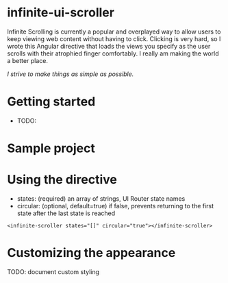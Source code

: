 # infinite-ui-scroller
Infinite Scrolling is currently a popular and overplayed way to allow users to keep viewing web content without having to click.
 Clicking is very hard, so I wrote this Angular directive that loads the views you specify as the user scrolls
 with their atrophied finger comfortably. I really am making the world a better place.

 _I strive to make things as simple as possible._

# Getting started
- TODO:

# Sample project

# Using the directive
- states: (required) an array of strings, UI Router state names
- circular: (optional, default=true) if false, prevents returning to the first state after
the last state is reached

`<infinite-scroller states="[]" circular="true"></infinite-scroller>`

# Customizing the appearance
TODO: document custom styling
